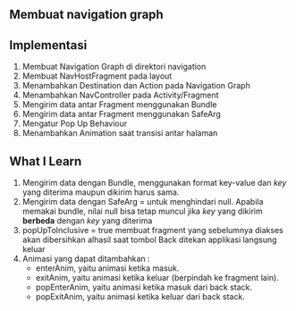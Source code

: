 ## Membuat navigation graph
## Implementasi
1. Membuat Navigation Graph di direktori navigation
2. Membuat NavHostFragment pada layout
3. Menambahkan Destination dan Action pada Navigation Graph
4. Menambahkan NavController pada Activity/Fragment
5. Mengirim data antar Fragment menggunakan Bundle
6. Mengirim data antar Fragment menggunakan SafeArg
7. Mengatur Pop Up Behaviour
8. Menambahkan Animation saat transisi antar halaman

## What I Learn
1. Mengirim data dengan Bundle, menggunakan format key-value dan *key* yang diterima maupun dikirim harus sama.
2. Mengirim data dengan SafeArg = untuk menghindari null. Apabila memakai bundle, nilai null bisa tetap muncul jika *key* yang dikirim **berbeda** dengan *key* yang diterima
3. popUpToInclusive = true membuat fragment yang sebelumnya diakses akan dibersihkan alhasil saat tombol Back ditekan applikasi langsung keluar
4. Animasi yang dapat ditambahkan :
   * enterAnim, yaitu animasi ketika masuk.
   * exitAnim, yaitu animasi ketika keluar (berpindah ke fragment lain).
   * popEnterAnim, yaitu animasi ketika masuk dari back stack.
   * popExitAnim, yaitu animasi ketika keluar dari back stack.
